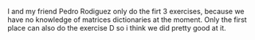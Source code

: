 I and my friend Pedro Rodiguez only do the firt 3 exercises, because we have no knowledge of matrices dictionaries at the moment. Only the first place can also do the exercise D so i think we did pretty good at it.